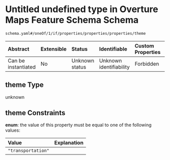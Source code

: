 # Untitled undefined type in Overture Maps Feature Schema Schema

```txt
schema.yaml#/oneOf/1/if/properties/properties/properties/theme
```



| Abstract            | Extensible | Status         | Identifiable            | Custom Properties | Additional Properties | Access Restrictions | Defined In                                                                                     |
| :------------------ | :--------- | :------------- | :---------------------- | :---------------- | :-------------------- | :------------------ | :--------------------------------------------------------------------------------------------- |
| Can be instantiated | No         | Unknown status | Unknown identifiability | Forbidden         | Allowed               | none                | [schema.yaml\*](../../../../../../../tmp/jsonschema/schema/schema.yaml "open original schema") |

## theme Type

unknown

## theme Constraints

**enum**: the value of this property must be equal to one of the following values:

| Value              | Explanation |
| :----------------- | :---------- |
| `"transportation"` |             |

